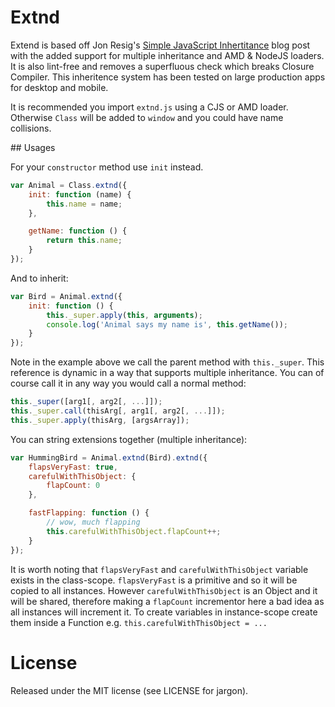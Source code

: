 # Extnd

Extend is based off Jon Resig's [Simple JavaScript Inhertitance](http://ejohn.org/blog/simple-javascript-inheritance/)  blog post with the added support for multiple inheritance and AMD & NodeJS loaders. It is also lint-free and removes a superfluous check which breaks Closure Compiler. This inheritence system has been tested on large production apps for desktop and mobile.

It is recommended you import `extnd.js` using a CJS or AMD loader. Otherwise `Class` will be added to `window` and you could have name collisions.

## Usages

For your `constructor` method use `init` instead.

```javascript
var Animal = Class.extnd({
	init: function (name) {
		this.name = name;
	},

	getName: function () {
		return this.name;
	}
});
```

And to inherit:

```javascript
var Bird = Animal.extnd({
	init: function () {
		this._super.apply(this, arguments);
		console.log('Animal says my name is', this.getName());
	}
});
```
	
Note in the example above we call the parent method with `this._super`. This reference is dynamic in a way that supports multiple inheritance. You can of course call it in any way you would call a normal method:

```javascript
this._super([arg1[, arg2[, ...]]);
this._super.call(thisArg[, arg1[, arg2[, ...]]);
this._super.apply(thisArg, [argsArray]);
```

You can string extensions together (multiple inheritance):

```javascript
var HummingBird = Animal.extnd(Bird).extnd({
	flapsVeryFast: true,
	carefulWithThisObject: {
		flapCount: 0
	},

	fastFlapping: function () {
		// wow, much flapping
		this.carefulWithThisObject.flapCount++;
	}
});
```

It is worth noting that `flapsVeryFast` and `carefulWithThisObject` variable exists in the class-scope. `flapsVeryFast` is a primitive and so it will be copied to all instances. However `carefulWithThisObject` is an Object and it will be shared, therefore making a `flapCount` incrementor here a bad idea as all instances will increment it. To create variables in instance-scope create them inside a Function e.g. `this.carefulWithThisObject = ...`

# License

Released under the MIT license (see LICENSE for jargon).
